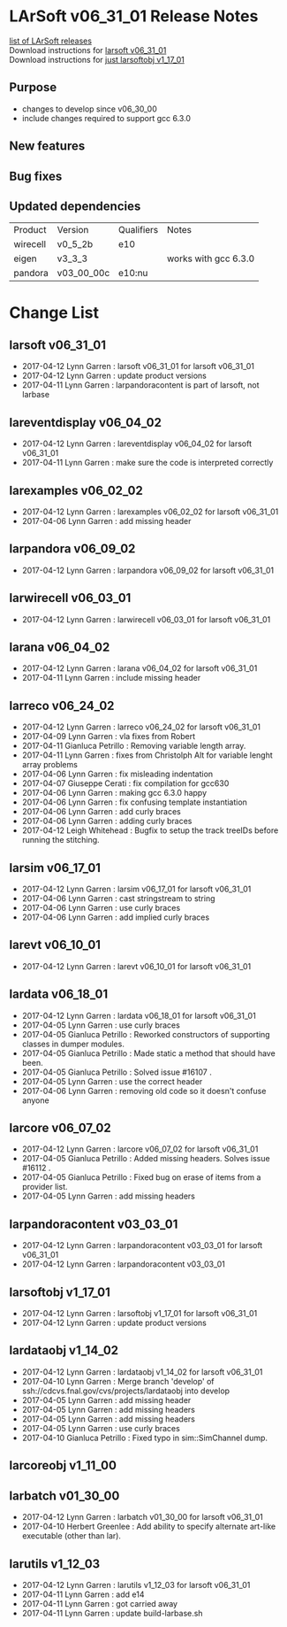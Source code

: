 # LArSoft v06_31_01 Release Notes



[list of LArSoft releases](LArSoft_release_list)  
Download instructions for [larsoft v06_31_01](http://scisoft.fnal.gov/scisoft/bundles/larsoft/v06_31_01/larsoft-v06_31_01.html)  
Download instructions for [just larsoftobj v1_17_01](http://scisoft.fnal.gov/scisoft/bundles/larsoftobj/v1_17_01/larsoftobj-v1_17_01.html)

## Purpose

-   changes to develop since v06_30_00
-   include changes required to support gcc 6.3.0

## New features

## Bug fixes

## Updated dependencies

|          |            |            |                      |
|----------|------------|------------|----------------------|
| Product  | Version    | Qualifiers | Notes                |
| wirecell | v0_5_2b   | e10        |                      |
| eigen    | v3_3_3    |            | works with gcc 6.3.0 |
| pandora  | v03_00_00c | e10:nu     |                      |

# Change List

## larsoft v06_31_01

-   2017-04-12 Lynn Garren : larsoft v06_31_01 for larsoft v06_31_01
-   2017-04-12 Lynn Garren : update product versions
-   2017-04-11 Lynn Garren : larpandoracontent is part of larsoft, not larbase

## lareventdisplay v06_04_02

-   2017-04-12 Lynn Garren : lareventdisplay v06_04_02 for larsoft v06_31_01
-   2017-04-11 Lynn Garren : make sure the code is interpreted correctly

## larexamples v06_02_02

-   2017-04-12 Lynn Garren : larexamples v06_02_02 for larsoft v06_31_01
-   2017-04-06 Lynn Garren : add missing header

## larpandora v06_09_02

-   2017-04-12 Lynn Garren : larpandora v06_09_02 for larsoft v06_31_01

## larwirecell v06_03_01

-   2017-04-12 Lynn Garren : larwirecell v06_03_01 for larsoft v06_31_01

## larana v06_04_02

-   2017-04-12 Lynn Garren : larana v06_04_02 for larsoft v06_31_01
-   2017-04-11 Lynn Garren : include missing header

## larreco v06_24_02

-   2017-04-12 Lynn Garren : larreco v06_24_02 for larsoft v06_31_01
-   2017-04-09 Lynn Garren : vla fixes from Robert
-   2017-04-11 Gianluca Petrillo : Removing variable length array.
-   2017-04-11 Lynn Garren : fixes from Christolph Alt for variable lenght array problems
-   2017-04-06 Lynn Garren : fix misleading indentation
-   2017-04-07 Giuseppe Cerati : fix compilation for gcc630
-   2017-04-06 Lynn Garren : making gcc 6.3.0 happy
-   2017-04-06 Lynn Garren : fix confusing template instantiation
-   2017-04-06 Lynn Garren : add curly braces
-   2017-04-06 Lynn Garren : adding curly braces
-   2017-04-12 Leigh Whitehead : Bugfix to setup the track treeIDs before running the stitching.

## larsim v06_17_01

-   2017-04-12 Lynn Garren : larsim v06_17_01 for larsoft v06_31_01
-   2017-04-06 Lynn Garren : cast stringstream to string
-   2017-04-06 Lynn Garren : use curly braces
-   2017-04-06 Lynn Garren : add implied curly braces

## larevt v06_10_01

-   2017-04-12 Lynn Garren : larevt v06_10_01 for larsoft v06_31_01

## lardata v06_18_01

-   2017-04-12 Lynn Garren : lardata v06_18_01 for larsoft v06_31_01
-   2017-04-05 Lynn Garren : use curly braces
-   2017-04-05 Gianluca Petrillo : Reworked constructors of supporting classes in dumper modules.
-   2017-04-05 Gianluca Petrillo : Made static a method that should have been.
-   2017-04-05 Gianluca Petrillo : Solved issue \#16107 .
-   2017-04-05 Lynn Garren : use the correct header
-   2017-04-06 Lynn Garren : removing old code so it doesn't confuse anyone

## larcore v06_07_02

-   2017-04-12 Lynn Garren : larcore v06_07_02 for larsoft v06_31_01
-   2017-04-05 Gianluca Petrillo : Added missing headers. Solves issue \#16112 .
-   2017-04-05 Gianluca Petrillo : Fixed bug on erase of items from a provider list.
-   2017-04-05 Lynn Garren : add missing headers

## larpandoracontent v03_03_01

-   2017-04-12 Lynn Garren : larpandoracontent v03_03_01 for larsoft v06_31_01
-   2017-04-12 Lynn Garren : larpandoracontent v03_03_01

## larsoftobj v1_17_01

-   2017-04-12 Lynn Garren : larsoftobj v1_17_01 for larsoft v06_31_01
-   2017-04-12 Lynn Garren : update product versions

## lardataobj v1_14_02

-   2017-04-12 Lynn Garren : lardataobj v1_14_02 for larsoft v06_31_01
-   2017-04-10 Lynn Garren : Merge branch 'develop' of ssh://cdcvs.fnal.gov/cvs/projects/lardataobj into develop
-   2017-04-05 Lynn Garren : add missing header
-   2017-04-05 Lynn Garren : add missing headers
-   2017-04-05 Lynn Garren : add missing headers
-   2017-04-05 Lynn Garren : use curly braces
-   2017-04-10 Gianluca Petrillo : Fixed typo in sim::SimChannel dump.

## larcoreobj v1_11_00

## larbatch v01_30_00

-   2017-04-12 Lynn Garren : larbatch v01_30_00 for larsoft v06_31_01
-   2017-04-10 Herbert Greenlee : Add ability to specify alternate art-like executable (other than lar).

## larutils v1_12_03

-   2017-04-12 Lynn Garren : larutils v1_12_03 for larsoft v06_31_01
-   2017-04-11 Lynn Garren : add e14
-   2017-04-11 Lynn Garren : got carried away
-   2017-04-11 Lynn Garren : update build-larbase.sh
